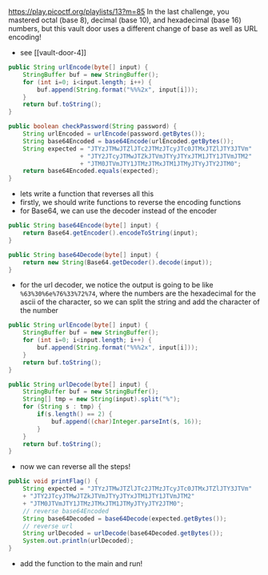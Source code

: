 https://play.picoctf.org/playlists/13?m=85
In the last challenge, you mastered octal (base 8), decimal (base 10), and hexadecimal (base 16) numbers, but this vault door uses a different change of base as well as URL encoding!
- see [[vault-door-4]]

```java
public String urlEncode(byte[] input) {
	StringBuffer buf = new StringBuffer();
	for (int i=0; i<input.length; i++) {
		buf.append(String.format("%%%2x", input[i]));
	}
	return buf.toString();
}

public boolean checkPassword(String password) {
	String urlEncoded = urlEncode(password.getBytes());
	String base64Encoded = base64Encode(urlEncoded.getBytes());
	String expected = "JTYzJTMwJTZlJTc2JTMzJTcyJTc0JTMxJTZlJTY3JTVm"
					+ "JTY2JTcyJTMwJTZkJTVmJTYyJTYxJTM1JTY1JTVmJTM2"
					+ "JTM0JTVmJTY1JTMzJTMxJTM1JTMyJTYyJTY2JTM0";
	return base64Encoded.equals(expected);
}
```
- lets write a function that reverses all this
- firstly, we should write functions to reverse the encoding functions
- for Base64, we can use the decoder instead of the encoder
```java
public String base64Encode(byte[] input) {
	return Base64.getEncoder().encodeToString(input);
}

public String base64Decode(byte[] input) {
	return new String(Base64.getDecoder().decode(input));
}
```
- for the url decoder, we notice the output is going to be like `%63%30%6e%76%33%72%74`, where the numbers are the hexadecimal for the ascii of the character, so we can split the string and add the character of the number
```java
public String urlEncode(byte[] input) {
	StringBuffer buf = new StringBuffer();
	for (int i=0; i<input.length; i++) {
		buf.append(String.format("%%%2x", input[i]));
	}
	return buf.toString();
}

public String urlDecode(byte[] input) {
	StringBuffer buf = new StringBuffer();
	String[] tmp = new String(input).split("%");
	for (String s : tmp) {
		if(s.length() == 2) {
			buf.append((char)Integer.parseInt(s, 16));
		}
	}
	return buf.toString();
}
```
- now we can reverse all the steps!
```java
public void printFlag() {
	String expected = "JTYzJTMwJTZlJTc2JTMzJTcyJTc0JTMxJTZlJTY3JTVm"
	+ "JTY2JTcyJTMwJTZkJTVmJTYyJTYxJTM1JTY1JTVmJTM2"
	+ "JTM0JTVmJTY1JTMzJTMxJTM1JTMyJTYyJTY2JTM0";
	// reverse base64Encoded
	String base64Decoded = base64Decode(expected.getBytes());
	// reverse url
	String urlDecoded = urlDecode(base64Decoded.getBytes());
	System.out.println(urlDecoded);
}
```
- add the function to the main and run!
